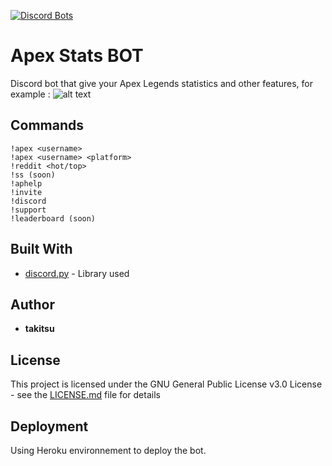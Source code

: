 [![Discord Bots](https://discordbots.org/api/widget/551446491886125059.svg)](https://discordbots.org/bot/551446491886125059)

# Apex Stats BOT

Discord bot that give your Apex Legends statistics and other features, for example : 
![alt text](https://imgur.com/94Sdg0O)

## Commands

```
!apex <username> 
!apex <username> <platform>
!reddit <hot/top>
!ss (soon)
!aphelp
!invite
!discord
!support
!leaderboard (soon)
```

## Built With

* [discord.py](https://discordpy.readthedocs.io/en/latest/index.html) - Library used

## Author

* **takitsu** 

## License

This project is licensed under the GNU General Public License v3.0 License - see the [LICENSE.md](LICENSE) file for details

## Deployment

Using Heroku environnement to deploy the bot.
